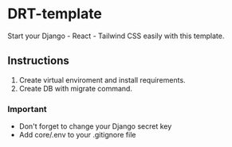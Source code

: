 # DRT-template
Start your Django - React - Tailwind CSS easily with this template.

## Instructions
1. Create virtual enviroment and install requirements.
2. Create DB with migrate command.




### Important
- Don't forget to change your Django secret key
- Add core/.env to your .gitignore file
